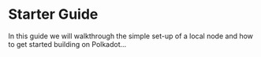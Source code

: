 # Starter Guide

In this guide we will walkthrough the simple set-up of a local node
and how to get started building on Polkadot...
